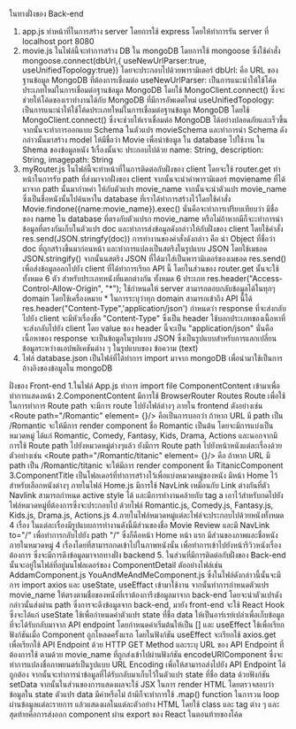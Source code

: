 ในทางฝั่งของ Back-end
1. app.js ทำหน้าที่ในการสร้าง server โดยการใช้ express โดยให้ทำการรัน server ที่ localhost port 8080 
2. movie.js ในไฟล์นี้จะทำการสร้าง DB ใน mongoDB โดยการใช้ mongoose ซึ่งใช้คำสั่ง mongoose.connect(dbUrl,{
    useNewUrlParser:true,
    useUnifiedTopology:true}) 
    โดยจะประกอบไปด้วยพารามิเตอร์ dbUrl: คือ URL ของฐานข้อมูล MongoDB ที่ต้องการเชื่อมต่อ 
    useNewUrlParser: เป็นการแนะนำให้ใช้โค้ดประเภทใหม่ในการเชื่อมต่อฐานข้อมูล MongoDB โดยใช้ MongoClient.connect() ซึ่งจะช่วยให้โค้ดของเราทำงานได้กับ MongoDB ที่มีการอัพเดตใหม่
    useUnifiedTopology: เป็นการแนะนำให้ใช้โค้ดประเภทใหม่ในการเชื่อมต่อฐานข้อมูล MongoDB โดยใช้ MongoClient.connect() ซึ่งจะช่วยให้เราเชื่อมต่อ MongoDB ได้อย่างปลอดภัยและเร็วขึ้น
    จากนั้นจะทำการออกแบบ Schema ในตัวแปร movieSchema และทำการนำ Schema ดังกล่าวนั้นมาสร้าง model ให้มีชื่อว่า Movie เพื่อนำข้อมูล    ใน database ไปใช้งาน ใน Shema ของข้อมูลหนัง 1เรื่องนั้นจะ         ประกอบไปด้วย name: String, description: String, imagepath: String 
3. myRouter.js ในไฟล์นี้จะทำหน้าที่ในการติดต่อกับฝั่งของ client โดยจะใช้ router.get ทำหน้าในการรับ path ที่ส่งมาจากฝั่งของ client จากนั้นจะนำค่าพารามิเตอร์ moviename ที่ได้มาจาก path นั้นมากำหค่า
   ให้กับตัวแปร movie_name จากนั้นจะนำตัวแปร movie_name ซึ่งเป็นชื่อหนังนั้นไปค้นหาใน database ที่เราได้ทำการสร้างไว้โดยใช้คำสั่ง Movie.findone({name:movie_name}).exec() นั่นคือจะทำการเปรียบเทียบว่า    มีชื่อของ name ใน database ที่ตรงกับตัวแปรก movie_name หรือไม่ถ้าหากมีก็จะะทำการนำข้อมูลที่ตรงกันเก็บในตัวแปร doc และทำการส่งข้อมูลดังกล่าวให้กับฝั่งของ client โดยใช้คำสั่ง                            res.send(JSON.stringfy(doc)) การทำงานของคำสั่งดังกล่าว คือ นำ Object ที่ชื่อว่า doc ที่ถูกสร้างขึ้นมาก่อนหน้า และทำการแปลงเป็นสตริงในรูปแบบ JSON โดยใช้เมธอด JSON.stringify() 
   จากนั้นนสตริง JSON ที่ได้มาใส่เป็นพารามิเตอร์ของเมธอด res.send() เพื่อส่งข้อมูลออกไปยัง client ที่ได้ทำการเรียก API นี้ โดยในส่วนของ router.get นั้นจะใช้ทั้งหมด 6 ตัว สำหรับประเภทหนังที่แตกต่างกัน      ทั้งหมด 6 ประเภท
   res.header("Access-Control-Allow-Origin", "*"); ใช้กำหนดให้ server สามารถตอบกลับข้อมูลได้ในทุกๆ domain โดยใช้เครื่องหมาย * ในการระบุว่าทุก domain สามารถเข้าถึง API นี้ได้
   res.header("Content-Type",'application/json') กำหนดว่า response ที่จะส่งกลับไปยัง client จะมีหัวเรื่องชื่อ "Content-Type" ซึ่งเป็น header ใช้บอกประเภทของเนื้อหาที่จะส่งกลับไปยัง client        โดย value ของ header นี้จะเป็น "application/json" นั่นคือเนื้อหาของ response จะเป็นข้อมูลในรูปแบบ JSON ซึ่งเป็นรูปแบบสำหรับการแลกเปลี่ยนข้อมูลระหว่างแอปพลิเคชันต่าง ๆ ในรูปแบบของ                ข้อความ (text)
 4. ไฟล์ database.json เป็นไฟล์ที่ได้ทำการ import มาจาก mongoDB เพื่อนำมาใช้เป็นการอ้างอิงของข้อมูลใน mongoDB
 
 
 ฝั่งของ Front-end
 1.ในไฟล์ App.js ทำการ import file ComponentContent เข้ามาเพื่อทำการแสดงหน้า 
 2.ComponentContent มีการใช้ BrowserRouter Routes Route เพื่อใช้ในการทำการ Route path จะมีการ route ไปยังไฟล์ต่างๆ ภายใน frontend ตังอย่างเช่น <Route path="/Romantic" element=            {<Romantic />}/> คือเป็นการบอกว่า ถ้าหาก URL มี path เป็น /Romantic จะให้มีการ render component ชื่อ Romantic เป็นต้น โดยจะมีการแบ่งเป็นหมวดหมู่ ได้แก่ Romantic, Comedy, Fantasy, Kids,    Drama, Actions และนอกจากมีการใช้ Route path ไปยังหมวดหมู่ต่างๆแล้ว ยังมีการ Route path ไปยังหน้าหนังแต่ละเรื่องด้วย ตัวอย่างเช่น <Route path="/Romantic/titanic" element=                    {<TitanicComponent/>}/> คือ ถ้าหาก URL มี path เป็น /Romantic/titanic จะให้มีการ render component ชื่อ TitanicComponent
 3.ComponentTitle เป็นโฟลเดอร์ที่ทำการสร้างไว้เพื่อแบ่งหมวดหมู่ของหนัง มีหน้า Home ไว้สำหรับเลือกหนังต่างๆ ภายในไฟล์ Home.js มีการใช้ NavLink เหมือนกับ Link ต่างกันที่ตัว Navlink สามารถกำหนด active    style ได้ และมีการทำงานคล้ายกับ tag a เอาไว้สำหรับกดไปยังไฟล์หมวดหมู่ที่ต้องการซึ่งจะประกอบไป    ด้วยไฟล์ Romantic.js, Comedy.js, Fantasy.js, Kids.js, Drama.js, Actions.js
 4.ภายในไฟล์หมวดหมู่แต่ละไฟล์จะประกอบไปด้วยหนังทั้งหมด 4 เรื่อง ในแต่ละเรื่องมีรูปแบบการทำงานดังนี้มีส่วนของชื่อ Movie Review และมี NavLink to="/" เพื่อทำการกลับไปยัง path "/" ซึ่งก็คือหน้า Home หน้า    แรก มีส่วนของภาพและชื่อหนังภายในหมวดหมู่ 4 เรื่องโดยที่สามารถกดเข้าไปในภาพหนังนั้น เพื่อทำการเข้าไปยังหน้ารีวิวหนังเรื่องต้องการ ซึ่งจะมีการดึงข้อมูลมาจากทางฝั่ง backend
 5. ในส่วนที่มีการติดต่อกับฝั่งของ Back-end นั้นจะอยู่ในไฟล์ที่อยู่มนโฟลเดอร์ของ ComponentDetail ตัออย่างไฟล์เช่น AddamComponent.js YouAndMeAndMeComponent.js ซึ่งในไฟล์ดังกล่าวนี้นั้นจะมีการ import     axios และ useState, useEffact เข้ามาใช้งาน จากนั้นทำการกำหนดตัวแปร movie_name ให้ตรงตามชื่อของหนังที่เราต้องการึงข้อมูลมาจาก back-end โดยจะนำตัวแปรดังกล่าวนั้นส่งผ่าน path ซึ่งการจะดึงข้อมูลจาก back-end, มายัง front-end จะใช้ React Hook ซึ่งจะได้แก่ useState ใช้เพื่อกำหนดค่าตัวแปร state ที่ชื่อ data ให้เป็นอาร์เรย์เปล่าเพื่อเก็บข้อมูลที่จะได้รับกลับมาจาก API endpoint โดยกำหนดค่าเริ่มต้นให้เป็น []   และ useEffect ใช้เพื่อเรียกฟังก์ชันเมื่อ Component ถูกโหลดครั้งแรก  โดยในฟังก์ชัน useEffect จะเรียกใช้ axios.get เพื่อเรียกใช้ API Endpoint ด้วย HTTP GET Method และระบุ URL ของ API Endpoint ที่ต้องการใช้ ตามด้วย movie_name ที่ถูกส่งเข้าไปผ่านฟังก์ชัน encodeURIComponent ซึ่งจะทำการแปลงชื่อภาพยนตร์เป็นรูปแบบ URL Encoding เพื่อให้สามารถส่งไปยัง API Endpoint ได้ถูกต้อง จากนั้นจะทำการนำข้อมูลที่ได้รับกลับมาเก็บไว้ในตัวแปร state ที่ชื่อ data ด้วยฟังก์ชัน setData จากนั้นในส่วนของการแสดงผลจะใช้ JSX ในการ render HTML โดยตรวจสอบว่าข้อมูลใน state ตัวแปร data มีค่าหรือไม่ ถ้ามีก็จะทำการใช้ .map() function ในการวน loop ผ่านข้อมูลแต่ละรายการ แล้วแสดงผลในแต่ละตัวอย่าง HTML โดยใช้ class และ tag ต่าง ๆ และสุดท้ายคือการส่งออก component ผ่าน export ของ React ในตอนท้ายของโค้ด
 
